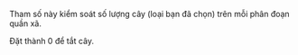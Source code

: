 Tham số này kiểm soát số lượng cây (loại bạn đã chọn) trên mỗi phân đoạn quần xã.

Đặt thành 0 để tắt cây.